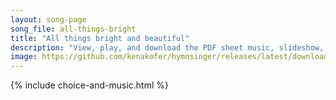 ```yaml
---
layout: song-page
song_file: all-things-bright
title: "All things bright and beautiful"
description: "View, play, and download the PDF sheet music, slideshow, and audio. Lyrics: All things bright and beautiful, all creatures great and small,   all things wise and wonderful, the Lord God made them all. { { #-2 Fine } }  Each li... english theist 4part chords"
image: https://github.com/kenakofer/hymnsinger/releases/latest/download/all-things-bright-trad.png
---
```


{% include choice-and-music.html %}